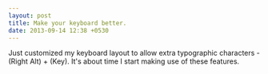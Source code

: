 ```yaml
---
layout: post
title: Make your keyboard better.
date: 2013-09-14 12:38 +0530
---
```


Just customized my keyboard layout to allow extra typographic characters - (Right Alt) + (Key). It's about time I start making use of these features.
